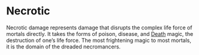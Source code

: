 # Necrotic

Necrotic damage represents damage that disrupts the complex life force of mortals directly. It takes the forms of poison, disease, and [Death](../Magic/Spell%20Domains/Death.md) magic, the destruction of one’s life force. The most frightening magic to most mortals, it is the domain of the dreaded necromancers.